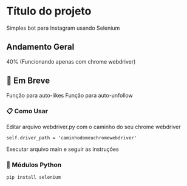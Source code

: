 # Título do projeto

Simples bot para Instagram usando Selenium

## Andamento Geral

40% (Funcionando apenas com chrome webdriver)

## 🚀 Em Breve

Função para auto-likes
Função para auto-unfollow

### 📋 Como Usar

Editar arquivo webdriver.py com o caminho do seu chrome webdriver 
```
self.driver_path = 'caminhodomeuchromewebdriver'
```
Executar arquivo main e seguir as instruções


### 🔧 Módulos Python

```
pip install selenium
```

